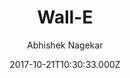 ---
title: Wall-E
github: 'https://github.com/abhn/Wall-E'
demo: 'https://wall-e-jekyll.github.io/'
author: Abhishek Nagekar
ssg:
  - Jekyll
cms:
  - No Cms
date: 2017-10-21T10:30:33.000Z
github_branch: master
description: >-
  A modern jekyll theme with grid frontpage, beautiful typography, mobile
  responsive, made with Semantic UI
stale: true
---